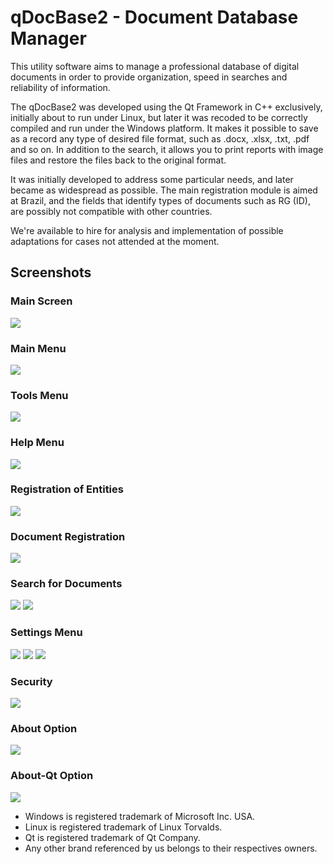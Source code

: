 # qDocBase2 - Document Database Manager

This utility software aims to manage a professional database of digital
documents in order to provide organization, speed in searches and reliability of
information.

The qDocBase2 was developed using the Qt Framework in C++ exclusively, initially about to run under Linux, but later it was recoded to be correctly compiled and run under the Windows platform.
It makes it possible to save as a record any type of desired file format, such
as .docx, .xlsx, .txt, .pdf and so on.
In addition to the search, it allows you to print reports with image files and
restore the files back to the original format.

It was initially developed to address some particular needs, and later became as widespread as possible.
The main registration module is aimed at Brazil, and the fields that identify types of documents such as RG (ID), are possibly not compatible with other countries.

We're available to hire for analysis and implementation of possible adaptations for cases not attended at the moment.

## Screenshots

### Main Screen
![](doc/screenshots/tela01.png)

### Main Menu
![](doc/screenshots/menu-principal.png)

### Tools Menu
![](doc/screenshots/menu-ferramentas.png)

### Help Menu
![](doc/screenshots/menu-ajuda.png)

### Registration of Entities
![](doc/screenshots/cad-ent.png)

### Document Registration
![](doc/screenshots/cad-docs.png)

### Search for Documents
![](doc/screenshots/busca-avanc.png)
![](doc/screenshots/busca-avanc-pesq.png)

### Settings Menu
![](doc/screenshots/config-01.png)
![](doc/screenshots/config-02.png)
![](doc/screenshots/config-03.png)

### Security
![](doc/screenshots/seguranca.png)

### About Option
![](doc/screenshots/tela-sobre.png)

### About-Qt Option
![](doc/screenshots/sobre-qt.png)


- Windows is registered trademark of Microsoft Inc. USA.
- Linux is registered trademark of Linux Torvalds.
- Qt is registered trademark of Qt Company.
- Any other brand referenced by us belongs to their respectives owners.
